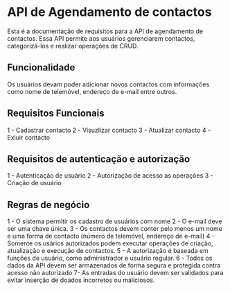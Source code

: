 # API de Agendamento de contactos

Esta é a documentação de requisitos para a API de agendamento de contactos. Essa API permite aos usuários gerenciarem contactos, categorizá-los e realizar operações de CRUD.

## Funcionalidade

Os usuários devam poder adicionar novos contactos com informações como nome de telemóvel, endereço de e-mail entre outros.

## Requisitos Funcionais

1 - Cadastrar contacto
2 - Visuzlizar contacto
3 - Atualizar contacto
4 - Exluir contacto

## Requisitos de autenticação e autorização
1 - Autenticação de usuário
2 - Autorização de acesso as operações
3 - Criação de usuário

## Regras de negócio
1 - O sistema permitir os cadastro de usuários com nome
2 - O e-mail deve ser uma chave única.
3 - Os contactos devem conter pelo menos um nome e uma forma de contacto (número de telemóvel, endereço de e-mail)
4 - Somente os usários autorizados podem executar operações de criação, atualização e execução de contactos.
5 - A autorização é baseada em funções de usuário, como administrador e usuário regular.
6 - Todos os dados da API devem ser armazenados de forma segura e protegida contra acesso não autorizado
7-  As entradas do usuário devem ser validados para evitar inserção de doados incorretos ou maliciosos.
